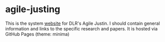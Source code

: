 # agile-justing

This is the system [website](https://dlr-alr.github.io/agile-justin/) for DLR's Agile Justin.
I should contain general information and links to the specific research and papers.
It is hosted via GitHub Pages (theme: minima)
